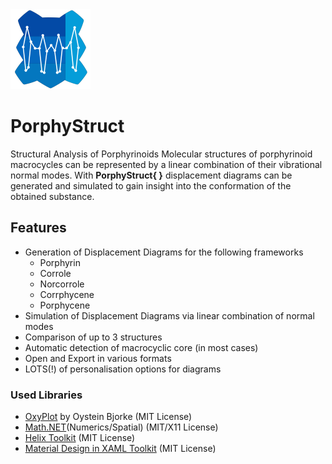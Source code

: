 <img src="https://github.com/JensKrumsieck/PorphyStruct/blob/master/PorphyStruct/Resources/porphystructlogo.png" alt="logo" width="128"/>


# PorphyStruct
Structural Analysis of Porphyrinoids
Molecular structures of porphyrinoid macrocycles can be represented by a linear combination of their vibrational normal modes. 
With **PorphyStruct{ }** displacement diagrams can be generated and simulated to gain insight into the conformation of the obtained substance.

## Features
* Generation of Displacement Diagrams for the following frameworks
  * Porphyrin
  * Corrole
  * Norcorrole
  * Corrphycene
  * Porphycene
* Simulation of Displacement Diagrams via linear combination of normal modes
* Comparison of up to 3 structures
* Automatic detection of macrocyclic core (in most cases)
* Open and Export in various formats
* LOTS(!) of personalisation options for diagrams

### Used Libraries
* [OxyPlot](https://github.com/oxyplot/oxyplot) by Oystein Bjorke (MIT License)
* [Math.NET](https://www.mathdotnet.com/)(Numerics/Spatial) (MIT/X11 License)
* [Helix Toolkit](http://helix-toolkit.github.io/) (MIT License)
* [Material Design in XAML Toolkit](https://github.com/MaterialDesignInXAML/MaterialDesignInXamlToolkit) (MIT License)

